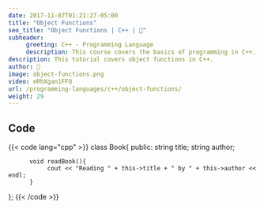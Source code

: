 ```yaml
---
date: 2017-11-07T01:21:27-05:00
title: "Object Functions"
seo_title: "Object Functions | C++ | 🦒"
subheader:
     greeting: C++ - Programming Language
     description: This course covers the basics of programming in C++. Work your way through the videos/articles and I'll teach you everything you need to know to start your programming journey!
description: This tutorial covers object functions in C++.
author: 🦒
image: object-functions.png
video: eRhXgan1FFQ
url: /programming-languages/c++/object-functions/
weight: 29
---
```


## Code

{{< code lang="cpp" >}}
class Book{
     public:
          string title;
          string author;

          void readBook(){
               cout << "Reading " + this->title + " by " + this->author << endl;
          }
};
{{< /code >}}